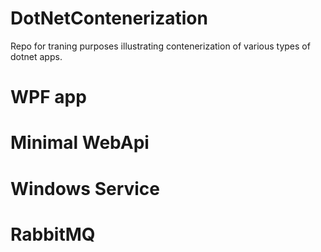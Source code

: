 # DotNetContenerization
Repo for traning purposes illustrating contenerization of various types of dotnet apps.

# WPF app

# Minimal WebApi

# Windows Service

# RabbitMQ
